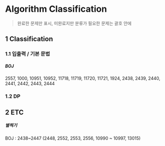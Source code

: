 # Algorithm Classification

> 완료한 문제만 표시, 미완료지만 분류가 필요한 문제는 괄호 안에

## 1 Classification

### 1.1 입출력 / 기본 문법

##### BOJ

2557, 1000, 10951, 10952, 11718, 11719, 11720, 11721, 1924, 2438, 2439, 2440, 2441, 2442, 2443, 2444

### 1.2 DP

## 2 ETC

##### 별찍기

BOJ : 2438~2447 (2448, 2552, 2553, 2556, 10990 ~ 10997, 13015)
